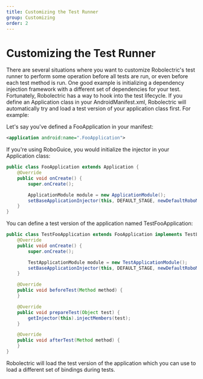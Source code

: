 ```yaml
---
title: Customizing the Test Runner
group: Customizing
order: 2
---
```


# Customizing the Test Runner

There are several situations where you want to customize Robolectric's test runner to perform some operation
before all tests are run, or even before each test method is run. One good example is initializing a dependency
injection framework with a different set of dependencies for your test. Fortunately, Robolectric has a way to
hook into the test lifecycle. If you define an Application class in your AndroidManifest.xml, Robolectric will
automatically try and load a test version of your application class first. For example:

Let's say you've defined a FooApplication in your manifest:

```xml
<application android:name=".FooApplication">
```

If you're using RoboGuice, you would initialize the injector in your Application class:

```java
public class FooApplication extends Application {
    @Override
    public void onCreate() {
        super.onCreate();

        ApplicationModule module = new ApplicationModule();
        setBaseApplicationInjector(this, DEFAULT_STAGE, newDefaultRoboModule(this), module);
    }
}
```

You can define a test version of the application named TestFooApplication:

```java
public class TestFooApplication extends FooApplication implements TestLifecycleApplication {
    @Override
    public void onCreate() {
        super.onCreate();

        TestApplicationModule module = new TestApplicationModule();
        setBaseApplicationInjector(this, DEFAULT_STAGE, newDefaultRoboModule(this), module);
    }

    @Override
    public void beforeTest(Method method) {
    }

    @Override
    public void prepareTest(Object test) {
        getInjector(this).injectMembers(test);
    }

    @Override
    public void afterTest(Method method) {
    }
}
```

Robolectric will load the test version of the application which you can use to load a different set of bindings
during tests.

